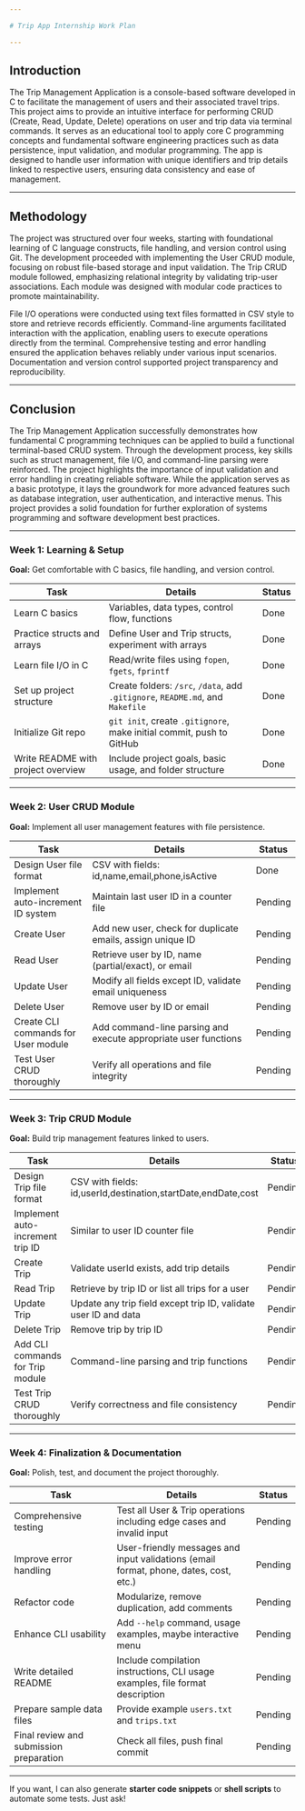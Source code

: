 ```yaml
---

# Trip App Internship Work Plan

---
```


## Introduction

The Trip Management Application is a console-based software developed in C to facilitate the management of users and their associated travel trips. This project aims to provide an intuitive interface for performing CRUD (Create, Read, Update, Delete) operations on user and trip data via terminal commands. It serves as an educational tool to apply core C programming concepts and fundamental software engineering practices such as data persistence, input validation, and modular programming. The app is designed to handle user information with unique identifiers and trip details linked to respective users, ensuring data consistency and ease of management.

---

## Methodology

The project was structured over four weeks, starting with foundational learning of C language constructs, file handling, and version control using Git. The development proceeded with implementing the User CRUD module, focusing on robust file-based storage and input validation. The Trip CRUD module followed, emphasizing relational integrity by validating trip-user associations. Each module was designed with modular code practices to promote maintainability.

File I/O operations were conducted using text files formatted in CSV style to store and retrieve records efficiently. Command-line arguments facilitated interaction with the application, enabling users to execute operations directly from the terminal. Comprehensive testing and error handling ensured the application behaves reliably under various input scenarios. Documentation and version control supported project transparency and reproducibility.

---

## Conclusion

The Trip Management Application successfully demonstrates how fundamental C programming techniques can be applied to build a functional terminal-based CRUD system. Through the development process, key skills such as struct management, file I/O, and command-line parsing were reinforced. The project highlights the importance of input validation and error handling in creating reliable software. While the application serves as a basic prototype, it lays the groundwork for more advanced features such as database integration, user authentication, and interactive menus. This project provides a solid foundation for further exploration of systems programming and software development best practices.

---

### Week 1: Learning & Setup

**Goal:** Get comfortable with C basics, file handling, and version control.

| Task                               | Details                                                                        | Status  |
| ---------------------------------- | ------------------------------------------------------------------------------ | ------- |
| Learn C basics                     | Variables, data types, control flow, functions                                 |  Done   |
| Practice structs and arrays        | Define User and Trip structs, experiment with arrays                           |  Done   |
| Learn file I/O in C                | Read/write files using `fopen`, `fgets`, `fprintf`                             |  Done   |
| Set up project structure           | Create folders: `/src`, `/data`, add `.gitignore`, `README.md`, and `Makefile` |  Done   |
| Initialize Git repo                | `git init`, create `.gitignore`, make initial commit, push to GitHub           |  Done   |
| Write README with project overview | Include project goals, basic usage, and folder structure                       |  Done   |

---

### Week 2: User CRUD Module

**Goal:** Implement all user management features with file persistence.

| Task                                | Details                                                         | Status  |
| ----------------------------------- | --------------------------------------------------------------- | ------- |
| Design User file format             | CSV with fields: id,name,email,phone,isActive                   |  Done   |
| Implement auto-increment ID system  | Maintain last user ID in a counter file                         | Pending |
| Create User                         | Add new user, check for duplicate emails, assign unique ID      | Pending |
| Read User                           | Retrieve user by ID, name (partial/exact), or email             | Pending |
| Update User                         | Modify all fields except ID, validate email uniqueness          | Pending |
| Delete User                         | Remove user by ID or email                                      | Pending |
| Create CLI commands for User module | Add command-line parsing and execute appropriate user functions | Pending |
| Test User CRUD thoroughly           | Verify all operations and file integrity                        | Pending |

---

### Week 3: Trip CRUD Module

**Goal:** Build trip management features linked to users.

| Task                             | Details                                                         | Status  |
| -------------------------------- | --------------------------------------------------------------- | ------- |
| Design Trip file format          | CSV with fields: id,userId,destination,startDate,endDate,cost   | Pending |
| Implement auto-increment trip ID | Similar to user ID counter file                                 | Pending |
| Create Trip                      | Validate userId exists, add trip details                        | Pending |
| Read Trip                        | Retrieve by trip ID or list all trips for a user                | Pending |
| Update Trip                      | Update any trip field except trip ID, validate user ID and data | Pending |
| Delete Trip                      | Remove trip by trip ID                                          | Pending |
| Add CLI commands for Trip module | Command-line parsing and trip functions                         | Pending |
| Test Trip CRUD thoroughly        | Verify correctness and file consistency                         | Pending |

---

### Week 4: Finalization & Documentation

**Goal:** Polish, test, and document the project thoroughly.

| Task                                    | Details                                                                               | Status  |
| --------------------------------------- | ------------------------------------------------------------------------------------- | ------- |
| Comprehensive testing                   | Test all User & Trip operations including edge cases and invalid input                | Pending |
| Improve error handling                  | User-friendly messages and input validations (email format, phone, dates, cost, etc.) | Pending |
| Refactor code                           | Modularize, remove duplication, add comments                                          | Pending |
| Enhance CLI usability                   | Add `--help` command, usage examples, maybe interactive menu                          | Pending |
| Write detailed README                   | Include compilation instructions, CLI usage examples, file format description         | Pending |
| Prepare sample data files               | Provide example `users.txt` and `trips.txt`                                           | Pending |
| Final review and submission preparation | Check all files, push final commit                                                    | Pending |

---

If you want, I can also generate **starter code snippets** or **shell scripts** to automate some tests. Just ask!
